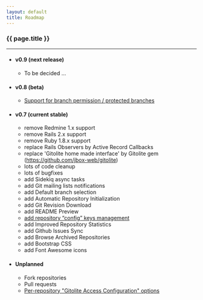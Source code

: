 ```yaml
---
layout: default
title: Roadmap
---
```


### {{ page.title }}
***

<div id="roadmap" markdown="1">

* #### v0.9 (next release)

  * To be decided ...

* #### v0.8 (beta)

  * [Support for branch permission / protected branches](https://github.com/jbox-web/redmine_git_hosting/issues/86)

* #### v0.7 (current stable)

  * remove Redmine 1.x support
  * remove Rails 2.x support
  * remove Ruby 1.8.x support
  * replace Rails Observers by Active Record Callbacks
  * replace 'Gitolite home made interface' by Gitolite gem (https://github.com/jbox-web/gitolite)
  * lots of code cleanup
  * lots of bugfixes
  * add Sidekiq async tasks
  * add Git mailing lists notifications
  * add Default branch selection
  * add Automatic Repository Initialization
  * add Git Revision Download
  * add README Preview
  * [add repository “config” keys management](https://github.com/jbox-web/redmine_git_hosting/issues/78)
  * add Improved Repository Statistics
  * add Github Issues Sync
  * add Browse Archived Repositories
  * add Bootstrap CSS
  * add Font Awesome icons

* #### Unplanned

  * Fork repositories
  * Pull requests
  * [Per-repository "Gitolite Access Configuration" options](https://github.com/jbox-web/redmine_git_hosting/issues/100)

</div>

<div id="toc">
</div>
